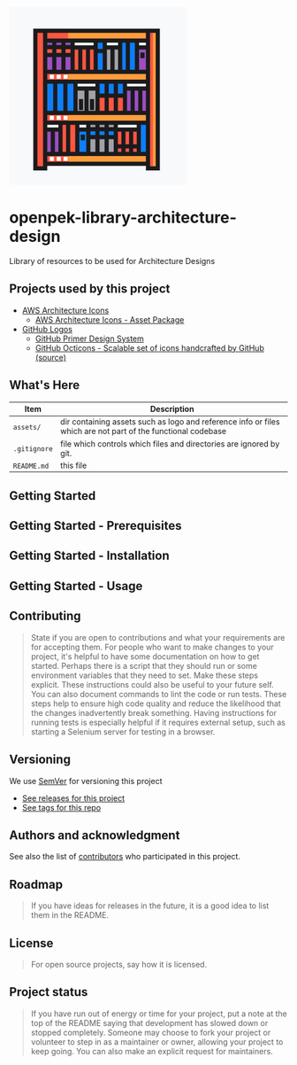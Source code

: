 ![logo](assets/openpek-library-architecture.png)

# openpek-library-architecture-design

Library of resources to be used for Architecture Designs

## Projects used by this project

* [AWS Architecture Icons](https://aws.amazon.com/architecture/icons/)
  * [AWS Architecture Icons - Asset Package](https://aws.amazon.com/architecture/icons/)
* [GitHub Logos](https://github.com/logos)
  * [GitHub Primer Design System](https://primer.style/)
  * [GitHub Octicons - Scalable set of icons handcrafted by GitHub](https://primer.style/foundations/icons) [(source)](https://github.com/primer/octicons/tree/main/icons)


## What's Here

| Item             | Description                                                                                                  |
|------------------|--------------------------------------------------------------------------------------------------------------|
| ```assets/```    | dir containing assets such as logo and reference info or files which are not part of the functional codebase |
| ```.gitignore``` | file which controls which files and directories are ignored by git.                                          |
| ```README.md```  | this file                                                                                                    |

## Getting Started

## Getting Started - Prerequisites

## Getting Started - Installation

## Getting Started - Usage

## Contributing

> State if you are open to contributions and what your requirements are for accepting them.
> For people who want to make changes to your project, it's helpful to have some documentation
> on how to get started. Perhaps there is a script that they should run or some environment variables
> that they need to set. Make these steps explicit.
> These instructions could also be useful to your future self.
> You can also document commands to lint the code or run tests.
> These steps help to ensure high code quality and reduce the likelihood that the changes
> inadvertently break something. Having instructions for running tests is especially helpful
> if it requires external setup, such as starting a Selenium server for testing in a browser.


## Versioning

We use [SemVer](http://semver.org/) for versioning this project

* [See releases for this project](GITHUB_REPO_URL/releases)
* [See tags for this repo](GITHUB_REPO_URL/tags)

## Authors and acknowledgment

See also the list of [contributors](GITHUB_REPO_URL/graphs/contributors) who participated in this project.

## Roadmap

> If you have ideas for releases in the future, it is a good idea to list them in the README.

## License

> For open source projects, say how it is licensed.

## Project status

> If you have run out of energy or time for your project, put a note at the top of the README
> saying that development has slowed down or stopped completely.
> Someone may choose to fork your project or volunteer to step in as a maintainer or owner,
> allowing your project to keep going. You can also make an explicit request for maintainers.
